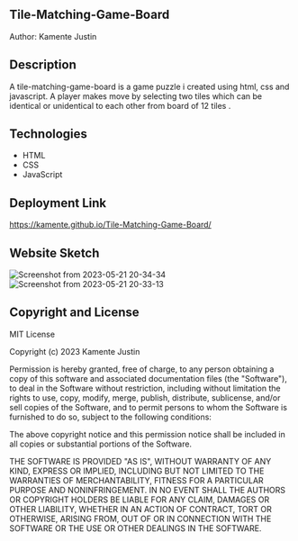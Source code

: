 ## Tile-Matching-Game-Board
Author: Kamente Justin

## Description 
A tile-matching-game-board is a game puzzle i created using html, css and javascript. A player makes move by selecting two tiles which can be identical or unidentical to each other from board of 12 tiles .

## Technologies
- HTML
- CSS
- JavaScript

## Deployment Link
https://kamente.github.io/Tile-Matching-Game-Board/


## Website Sketch
![Screenshot from 2023-05-21 20-34-34](https://github.com/Kamente/Tile-Matching-Game-Board/assets/86584314/f0fade33-8439-4c26-8b9c-8bbe49fb8ba9)
![Screenshot from 2023-05-21 20-33-13](https://github.com/Kamente/Tile-Matching-Game-Board/assets/86584314/00abb073-ffa4-4ba0-aa4a-8ad39ede6f96)



## Copyright and License
MIT License

Copyright (c) 2023 Kamente Justin

Permission is hereby granted, free of charge, to any person obtaining a copy of this software and associated documentation files (the "Software"), to deal in the Software without restriction, including without limitation the rights to use, copy, modify, merge, publish, distribute, sublicense, and/or sell copies of the Software, and to permit persons to whom the Software is furnished to do so, subject to the following conditions:

The above copyright notice and this permission notice shall be included in all copies or substantial portions of the Software.

THE SOFTWARE IS PROVIDED "AS IS", WITHOUT WARRANTY OF ANY KIND, EXPRESS OR IMPLIED, INCLUDING BUT NOT LIMITED TO THE WARRANTIES OF MERCHANTABILITY, FITNESS FOR A PARTICULAR PURPOSE AND NONINFRINGEMENT. IN NO EVENT SHALL THE AUTHORS OR COPYRIGHT HOLDERS BE LIABLE FOR ANY CLAIM, DAMAGES OR OTHER LIABILITY, WHETHER IN AN ACTION OF CONTRACT, TORT OR OTHERWISE, ARISING FROM, OUT OF OR IN CONNECTION WITH THE SOFTWARE OR THE USE OR OTHER DEALINGS IN THE SOFTWARE.
